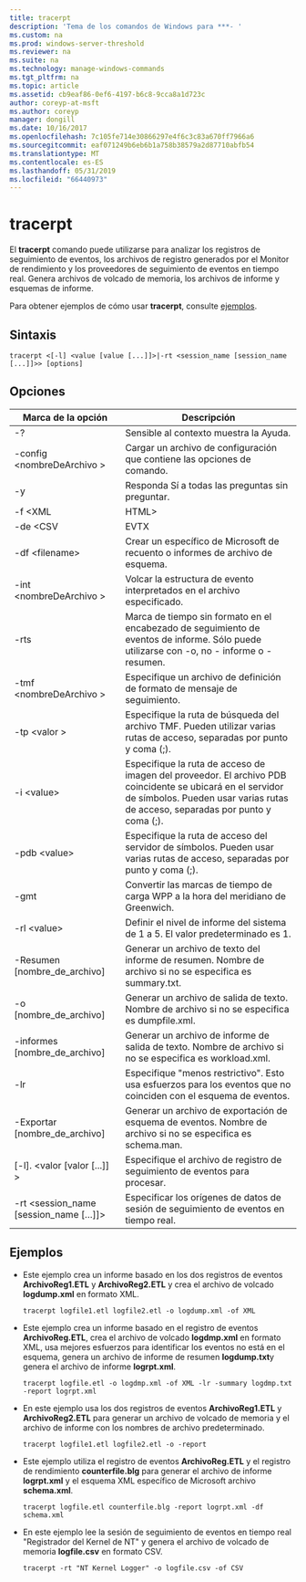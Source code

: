 ```yaml
---
title: tracerpt
description: 'Tema de los comandos de Windows para ***- '
ms.custom: na
ms.prod: windows-server-threshold
ms.reviewer: na
ms.suite: na
ms.technology: manage-windows-commands
ms.tgt_pltfrm: na
ms.topic: article
ms.assetid: cb9eaf86-0ef6-4197-b6c8-9cca8a1d723c
author: coreyp-at-msft
ms.author: coreyp
manager: dongill
ms.date: 10/16/2017
ms.openlocfilehash: 7c105fe714e30866297e4f6c3c83a670ff7966a6
ms.sourcegitcommit: eaf071249b6eb6b1a758b38579a2d87710abfb54
ms.translationtype: MT
ms.contentlocale: es-ES
ms.lasthandoff: 05/31/2019
ms.locfileid: "66440973"
---
```

# <a name="tracerpt"></a>tracerpt



El **tracerpt** comando puede utilizarse para analizar los registros de seguimiento de eventos, los archivos de registro generados por el Monitor de rendimiento y los proveedores de seguimiento de eventos en tiempo real. Genera archivos de volcado de memoria, los archivos de informe y esquemas de informe.

Para obtener ejemplos de cómo usar **tracerpt**, consulte [ejemplos](#BKMK_EXAMPLES).

## <a name="syntax"></a>Sintaxis

```
tracerpt <[-l] <value [value [...]]>|-rt <session_name [session_name [...]]>> [options]
```

## <a name="options"></a>Opciones

|              Marca de la opción               |                                                                    Descripción                                                                    |
|----------------------------------------|---------------------------------------------------------------------------------------------------------------------------------------------------|
|                   -?                   |                                                         Sensible al contexto muestra la Ayuda.                                                          |
|          -config \<nombreDeArchivo >           |                                                 Cargar un archivo de configuración que contiene las opciones de comando.                                                  |
|                   -y                   |                                                  Responda Sí a todas las preguntas sin preguntar.                                                   |
|                -f \<XML                |                                                                       HTML>                                                                       |
|               -de \<CSV                |                                                                       EVTX                                                                        |
|            -df \<filename>             |                                            Crear un específico de Microsoft de recuento o informes de archivo de esquema.                                            |
|            -int \<nombreDeArchivo >            |                                            Volcar la estructura de evento interpretados en el archivo especificado.                                            |
|                  -rts                  |                        Marca de tiempo sin formato en el encabezado de seguimiento de eventos de informe. Sólo puede utilizarse con -o, no - informe o - resumen.                         |
|            -tmf \<nombreDeArchivo >            |                                                  Especifique un archivo de definición de formato de mensaje de seguimiento.                                                  |
|              -tp \<valor >              |                            Especifique la ruta de búsqueda del archivo TMF. Pueden utilizar varias rutas de acceso, separadas por punto y coma (;).                            |
|              -i \<value>               | Especifique la ruta de acceso de imagen del proveedor. El archivo PDB coincidente se ubicará en el servidor de símbolos. Pueden usar varias rutas de acceso, separadas por punto y coma (;). |
|             -pdb \<value>              |                             Especifique la ruta de acceso del servidor de símbolos. Pueden usar varias rutas de acceso, separadas por punto y coma (;).                             |
|                  -gmt                  |                                              Convertir las marcas de tiempo de carga WPP a la hora del meridiano de Greenwich.                                               |
|              -rl \<value>              |                                               Definir el nivel de informe del sistema de 1 a 5. El valor predeterminado es 1.                                               |
|          -Resumen [nombre_de_archivo]           |                                  Generar un archivo de texto del informe de resumen. Nombre de archivo si no se especifica es summary.txt.                                   |
|             -o [nombre_de_archivo]              |                                      Generar un archivo de salida de texto. Nombre de archivo si no se especifica es dumpfile.xml.                                      |
|           -informes [nombre_de_archivo]           |                                  Generar un archivo de informe de salida de texto. Nombre de archivo si no se especifica es workload.xml.                                   |
|                  -lr                   |                        Especifique "menos restrictivo". Esto usa esfuerzos para los eventos que no coinciden con el esquema de eventos.                         |
|           -Exportar [nombre_de_archivo]           |                                  Generar un archivo de exportación de esquema de eventos. Nombre de archivo si no se especifica es schema.man.                                   |
|       [-l]. \<valor [valor [...]] >        |                                                   Especifique el archivo de registro de seguimiento de eventos para procesar.                                                    |
| -rt \<session_name [session_name […]]> |                                                Especificar los orígenes de datos de sesión de seguimiento de eventos en tiempo real.                                                |

## <a name="BKMK_EXAMPLES"></a>Ejemplos

- Este ejemplo crea un informe basado en los dos registros de eventos **ArchivoReg1.ETL** y **ArchivoReg2.ETL** y crea el archivo de volcado **logdump.xml** en formato XML.  
  ```
  tracerpt logfile1.etl logfile2.etl -o logdump.xml -of XML
  ```  
- Este ejemplo crea un informe basado en el registro de eventos **ArchivoReg.ETL**, crea el archivo de volcado **logdmp.xml** en formato XML, usa mejores esfuerzos para identificar los eventos no está en el esquema, genera un archivo de informe de resumen **logdump.txt**y genera el archivo de informe **logrpt.xml**.  
  ```
  tracerpt logfile.etl -o logdmp.xml -of XML -lr -summary logdmp.txt -report logrpt.xml
  ```  
- En este ejemplo usa los dos registros de eventos **ArchivoReg1.ETL** y **ArchivoReg2.ETL** para generar un archivo de volcado de memoria y el archivo de informe con los nombres de archivo predeterminado.  
  ```
  tracerpt logfile1.etl logfile2.etl -o -report
  ```  
- Este ejemplo utiliza el registro de eventos **ArchivoReg.ETL** y el registro de rendimiento **counterfile.blg** para generar el archivo de informe **logrpt.xml** y el esquema XML específico de Microsoft archivo **schema.xml**.  
  ```
  tracerpt logfile.etl counterfile.blg -report logrpt.xml -df schema.xml
  ```  
- En este ejemplo lee la sesión de seguimiento de eventos en tiempo real "Registrador del Kernel de NT" y genera el archivo de volcado de memoria **logfile.csv** en formato CSV.  
  ```
  tracerpt -rt "NT Kernel Logger" -o logfile.csv -of CSV
  ```